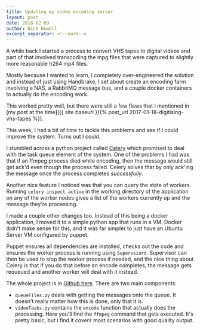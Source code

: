 ```yaml
---
title: Updating my video encoding server
layout: post
date: 2018-02-09
author: Nick Howell
excerpt_separator: <!--more-->
---
```

A while back I started a process to convert VHS tapes to digital videos and part of that involved transcoding the mpg files that were captured to slightly more reasonable h264 mp4 files.
<!--more-->
Mostly because I wanted to learn, I completely over-engineered the solution and instead of just using Handbrake, I set about create an encoding farm involving a NAS, a RabbitMQ message bus, and a couple docker containers to actually do the encoding work.

This worked pretty well, but there were still a few flaws that I mentioned in [my post at the time]({{ site.baseurl }}{% post_url 2017-01-18-digitising-vhs-tapes %}).

This week, I had a bit of time to tackle this problems and see if I could improve the system. Turns out I could.

I stumbled across a python project called [Celery](http://www.celeryproject.org/) which promised to deal with the task queue element of the system. One of the problems I had was that if an ffmpeg process died while encoding, then the message would still get ack'd even though the process failed. Celery solves that by only ack'ing the message once the process completes *successfully*.

Another nice feature I noticed was that you can query the state of workers. Running `celery inspect active` in the working directory of the application on any of the worker nodes gives a list of the workers currently up and the message they're processing.

I made a couple other changes too. Instead of this being a docker application, I moved it to a simple python app that runs in a VM. Docker didn't make sense for this, and it was far simpler to just have an Ubuntu Server VM configured by puppet.

Puppet ensures all dependencies are installed, checks out the code and ensures the worker process is running using `Supervsiord`. Supervisor can then be used to stop the worker process if needed, and the nice thing about Celery is that if you do that before an encode completes, the message gets requeued and another worker will deal with it instead.

The whole project is in [Github here](https://github.com/njhowell/python-videoencoder). There are two main components:
 * `queueFiles.py` deals with getting the messages onto the queue. It doesn't really matter how this is done, only that it is.
 * `videoTasks.py` contains the `encode` function that actually does the processing. Here you'll find the `ffmpeg` command that gets executed. It's pretty basic, but I find it covers most scenarios with good quality output.
